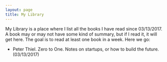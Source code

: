 ```yaml
---
layout: page
title: My Library
---
```

                                          
My Library is a place where I list all the books I have read since 03/13/2017.
A book may or may not have some kind of summary, but if I read it, it will get here.
The goal is to read at least one book in a week.
Here we go:

* Peter Thiel. Zero to One. Notes on startups, or how to build the future. (03/13/2017)

